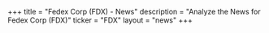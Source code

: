 +++
title = "Fedex Corp (FDX) - News"
description = "Analyze the News for Fedex Corp (FDX)"
ticker = "FDX"
layout = "news"
+++

